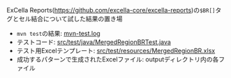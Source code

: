 ExCella Reports(https://github.com/excella-core/excella-reports)の`$BR[]`タグとセル結合について試した結果の置き場

- `mvn test`の結果: [mvn-test.log](./mvn-test.log)
- テストコード: [src/test/java/MergedRegionBRTest.java](./src/test/java/MergedRegionBRTest.java)
- テスト用Excelテンプレート: [src/test/resources/MergedRegionBR.xlsx](./src/test/resources/MergedRegionBR.xlsx)
- 成功するパターンで生成されたExcelファイル: outputディレクトリ内の各ファイル

